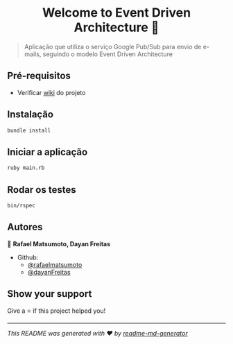 <h1 align="center">Welcome to Event Driven Architecture 👋</h1>
<p>
</p>

> Aplicação que utiliza o serviço Google Pub/Sub para envio de e-mails, seguindo o modelo Event Driven Architecture

## Pré-requisitos

- Verificar [wiki](https://github.com/rafaelmatsumoto/eventdrivendesign/wiki) do projeto

## Instalação

```sh
bundle install
```

## Iniciar a aplicação

```sh
ruby main.rb
```

## Rodar os testes

```sh
bin/rspec
```

## Autores

👤 **Rafael Matsumoto, Dayan Freitas**

* Github: 
  - [@rafaelmatsumoto](https://github.com/rafaelmatsumoto)
  - [@dayanFreitas](https://github.com/dayanFreitas)

## Show your support

Give a ⭐️ if this project helped you!

***
_This README was generated with ❤️ by [readme-md-generator](https://github.com/kefranabg/readme-md-generator)_
